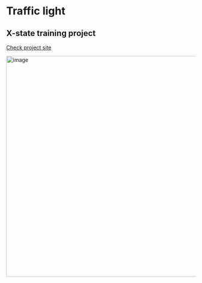 # Traffic light
## X-state training project

 [Check project site](https://traffic-light-wine.vercel.app/)

<img width="589" alt="image" src="https://user-images.githubusercontent.com/803639/220423028-81d8e405-19c0-49d7-85d1-a48abafee35c.png">
